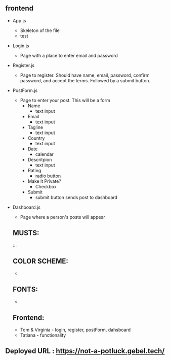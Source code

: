 ## frontend

* App.js
  - Skeleton of the file
  - test
* Login.js
  - Page with a place to enter email and password
* Register.js
  - Page to register.  Should have name, email, password, confirm password, and accept the terms.  Followed by a submit button.
* PostForm.js
  - Page to enter your post.  This will be a form
    - Name
      - text input
    - Email
      - text input
    - Tagline
      - text input
    - Country
      - text input
    - Date
      - calendar
    - Descritpion
      - text input
    - Rating
      - radio button
    - Make it Private?
      - Checkbox
    - Submit
      - submit button sends post to dashboard
* Dashboard.js
  - Page where a person's posts will appear
  
  ## MUSTS:
  ::: 
  
  ## COLOR SCHEME:
  * 
  
  ## FONTS:
  * 
  
  ## Frontend:
  * Tom & Virginia - login, register, postForm, dahsboard
  * Tatiana - functionality

## Deployed URL : https://not-a-potluck.gebel.tech/
